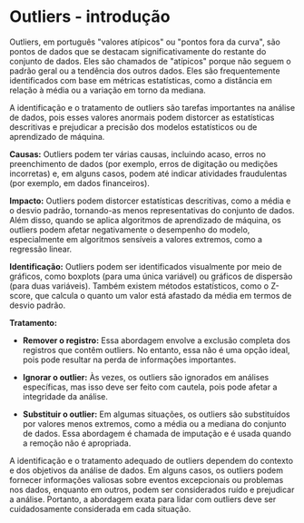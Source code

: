 # Outliers - introdução

Outliers, em português "valores atípicos" ou "pontos fora da curva", são pontos de dados que se destacam significativamente do restante do conjunto de dados. Eles são chamados de "atípicos" porque não seguem o padrão geral ou a tendência dos outros dados. Eles são frequentemente identificados com base em métricas estatísticas, como a distância em relação à média ou a variação em torno da mediana.

A identificação e o tratamento de outliers são tarefas importantes na análise de dados, pois esses valores anormais podem distorcer as estatísticas descritivas e prejudicar a precisão dos modelos estatísticos ou de aprendizado de máquina.

**Causas:** Outliers podem ter várias causas, incluindo acaso, erros no preenchimento de dados (por exemplo, erros de digitação ou medições incorretas) e, em alguns casos, podem até indicar atividades fraudulentas (por exemplo, em dados financeiros).

**Impacto:** Outliers podem distorcer estatísticas descritivas, como a média e o desvio padrão, tornando-as menos representativas do conjunto de dados. Além disso, quando se aplica algoritmos de aprendizado de máquina, os outliers podem afetar negativamente o desempenho do modelo, especialmente em algoritmos sensíveis a valores extremos, como a regressão linear.

**Identificação:** Outliers podem ser identificados visualmente por meio de gráficos, como boxplots (para uma única variável) ou gráficos de dispersão (para duas variáveis). Também existem métodos estatísticos, como o Z-score, que calcula o quanto um valor está afastado da média em termos de desvio padrão.

**Tratamento:**

- **Remover o registro:** Essa abordagem envolve a exclusão completa dos registros que contêm outliers. No entanto, essa não é uma opção ideal, pois pode resultar na perda de informações importantes.

- **Ignorar o outlier:** Às vezes, os outliers são ignorados em análises específicas, mas isso deve ser feito com cautela, pois pode afetar a integridade da análise.

- **Substituir o outlier:** Em algumas situações, os outliers são substituídos por valores menos extremos, como a média ou a mediana do conjunto de dados. Essa abordagem é chamada de imputação e é usada quando a remoção não é apropriada.

A identificação e o tratamento adequado de outliers dependem do contexto e dos objetivos da análise de dados. Em alguns casos, os outliers podem fornecer informações valiosas sobre eventos excepcionais ou problemas nos dados, enquanto em outros, podem ser considerados ruído e prejudicar a análise. Portanto, a abordagem exata para lidar com outliers deve ser cuidadosamente considerada em cada situação.
